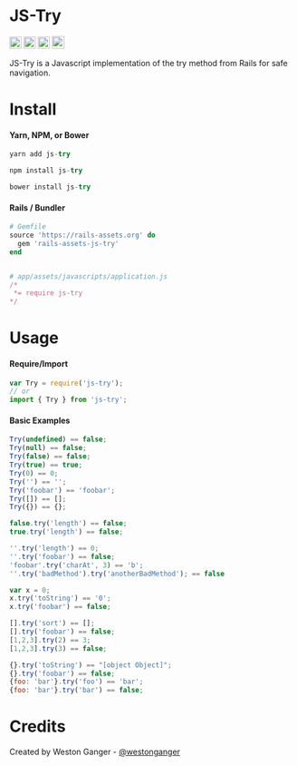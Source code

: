 # JS-Try
<a href="https://badge.fury.io/js/js-try" target="_blank"><img height="21" style='border:0px;height:21px;' border='0' src="https://badge.fury.io/js/js-try.svg" alt="NPM Version"></a>
<a href='https://github.com/westonganger/js-try/actions' target='_blank'><img src="https://github.com/westonganger/js-try/actions/workflows/test.yml/badge.svg?branch=master" style="max-width:100%;" height='21' style='border:0px;height:21px;' border='0' alt="CI Status"></a>
<a href='https://www.npmjs.org/package/js-try' target='_blank'><img height='21' style='border:0px;height:21px;' src='https://img.shields.io/npm/dt/js-try.svg?label=NPM+Downloads' border='0' alt='NPM Downloads' /></a>
<a href='https://ko-fi.com/A5071NK' target='_blank'><img height='22' style='border:0px;height:22px;' src='https://az743702.vo.msecnd.net/cdn/kofi1.png?v=a' border='0' alt='Buy Me a Coffee' /></a>

JS-Try is a Javascript implementation of the try method from Rails for safe navigation.

# Install

#### Yarn, NPM, or Bower
```javascript
yarn add js-try

npm install js-try

bower install js-try
```

#### Rails / Bundler

```ruby
# Gemfile
source 'https://rails-assets.org' do
  gem 'rails-assets-js-try'
end


# app/assets/javascripts/application.js
/*
 *= require js-try
*/
```

# Usage
#### Require/Import
```javascript
var Try = require('js-try');
// or
import { Try } from 'js-try';
```

#### Basic Examples
```javascript
Try(undefined) == false;
Try(null) == false;
Try(false) == false;
Try(true) == true;
Try(0) == 0;
Try('') == '';
Try('foobar') == 'foobar';
Try([]) == [];
Try({}) == {};

false.try('length') == false;
true.try('length') == false;

''.try('length') == 0;
''.try('foobar') == false;
'foobar'.try('charAt', 3) == 'b';
''.try('badMethod').try('anotherBadMethod'); == false

var x = 0;
x.try('toString') == '0';
x.try('foobar') == false;

[].try('sort') == [];
[].try('foobar') == false;
[1,2,3].try(2) == 3;
[1,2,3].try(3) == false;

{}.try('toString') == "[object Object]";
{}.try('foobar') == false;
{foo: 'bar'}.try('foo') == 'bar';
{foo: 'bar'}.try('bar') == false;
```

# Credits
Created by Weston Ganger - [@westonganger](https://github.com/westonganger)
